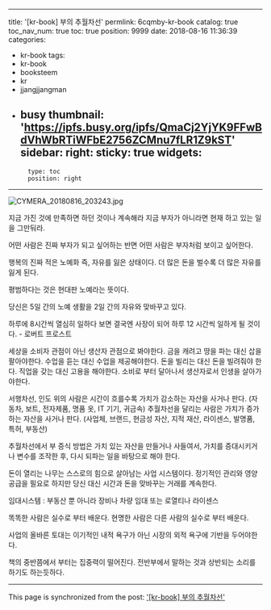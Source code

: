 
---
title: '[kr-book] 부의 추월차선'
permlink: 6cqmby-kr-book
catalog: true
toc_nav_num: true
toc: true
position: 9999
date: 2018-08-16 11:36:39
categories:
- kr-book
tags:
- kr-book
- booksteem
- kr
- jjangjjangman
- busy
thumbnail: 'https://ipfs.busy.org/ipfs/QmaCj2YjYK9FFwBdVhWbRTiWFbE2756ZCMnu7fLR1Z9kST'
sidebar:
    right:
        sticky: true
widgets:
    -
        type: toc
        position: right
---


![CYMERA_20180816_203243.jpg](https://ipfs.busy.org/ipfs/QmaCj2YjYK9FFwBdVhWbRTiWFbE2756ZCMnu7fLR1Z9kST)

지금 가진 것에 만족하면
하던 것이나 계속해라
지금 부자가 아니라면
현재 하고 있는 일을 그만둬라.

어떤 사람은 진짜 부자가 되고 싶어하는 반면
어떤 사람은 부자처럼 보이고 싶어한다.

행복의 진짜 적은 노예화 즉, 자유를
잃은 상태이다.
더 많은 돈을 벌수록 더 많은 자유를
잃게 된다.

평범하다는 것은 현대판 노예라는 뜻이다.

당신은 5일 간의 노예 생활을
2일 간의 자유와 맞바꾸고 있다.

하루에 8시간씩 열심히 일하다 보면
결국엔 사장이 되어 하루 12 시간씩 일하게 될 것이다. - 로버트 프로스트

세상을 소비자 관점이 아닌 생산자 관점으로 봐야한다.
금을 캐려고 땅을 파는 대신 삽을 팔아야한다.
수업을 듣는 대신 수업을 제공해야한다.
돈을 빌리는 대신 돈을 빌려줘야 한다.
직업을 갖는 대신 고용을 해야한다.
소비로 부터 달아나서 생산자로서 인생을 살아가야한다.

서행차선, 인도 위의 사람은 시간이 흐를수록 
가치가 감소하는 자산을 사거나 판다.
(자동차, 보트, 전자제품, 명품 옷, IT 기기, 귀금속)
추월차선을 달리는 사람은 
가치가 증가하는 자산을 사거나 판다.
(사업체, 브랜드, 현금성 자산, 지적 재산, 라이센스, 발명품, 특허, 부동산)

추월차선에서 부 증식 방법은
가치 있는 자산을 만들거나 사들여서,
가치를 증대시키거나 변수를 조작한 후,
다시 되파는 일을 바탕으로 해야 한다.

돈이 열리는 나무는 
스스로의 힘으로 살아남는 사업 시스템이다.
정기적인 관리와 영양 공급을 필요로 하지만
당신 대신 시간과 돈을 맞바꾸는 거래를 계속한다.

임대시스템 : 부동산 뿐 아니라 장비나 차량 임대 또는 로열티나 라이센스

똑똑한 사람은 실수로 부터 배운다.
현명한 사람은 다른 사람의 실수로 부터 배운다.

사업의 올바른 토대는 
이기적인 내적 욕구가 아닌
시장의 외적 욕구에 기반을 두어야한다.

책의 중반쯤에서 부터는 집중력이 떨어진다.
전반부에서 말하는 것과 상반되는 소리를 
하기도 하는듯하다.

- - -

This page is synchronized from the post: ['[kr-book] 부의 추월차선'](https://steemit.com/@lucky2015/6cqmby-kr-book)
